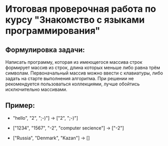 # Итоговая проверочная работа по курсу "Знакомство с языками программирования"

## Формулировка задачи:

Написать программу, которая из имеющегося массива строк формирует массив из строк, длина которых меньше либо равна трём символам. Первоначальный массив можно ввести с клавиатуры, либо задать на старте выполнения алгоритма. При решении не рекомендуется пользоваться коллекциями, лучше обойтись исключительно массивами.

## Пример:

* "hello", "2", ";-)"] -> ["2", ";-)"] 

* ["1234", "1567", "-2", "computer secience"] -> ["-2"]

* ["Russia", "Denmark", "Kazan"] -> []